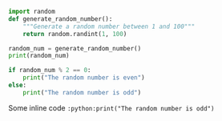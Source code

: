 ```python
import random
def generate_random_number():
    """Generate a random number between 1 and 100"""
    return random.randint(1, 100)

random_num = generate_random_number()
print(random_num)

if random_num % 2 == 0:
    print("The random number is even")
else:
    print("The random number is odd")
```

Some inline code `:python:print("The random number is odd")`